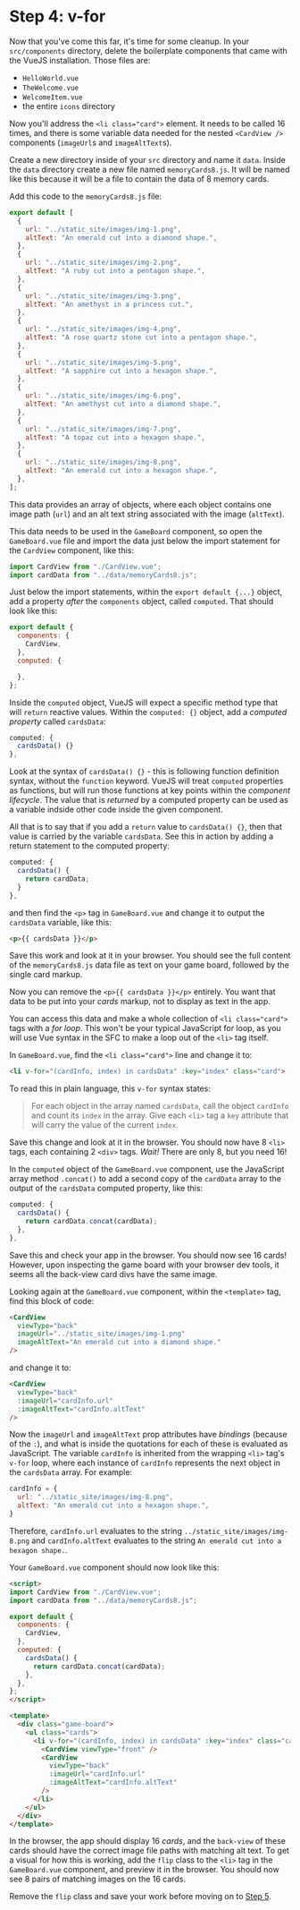 # Step 4: v-for
Now that you've come this far, it's time for some cleanup. In your `src/components` directory, delete the boilerplate components that came with the VueJS installation. Those files are:
- `HelloWorld.vue`
- `TheWelcome.vue`
- `WelcomeItem.vue`
- the entire `icons` directory

Now you'll address the `<li class="card">` element. It needs to be called 16 times, and there is some variable data needed for the nested `<CardView />` components (`imageUrl`s and `imageAltText`s).

Create a new directory inside of your `src` directory and name it `data`.
Inside the `data` directory create a new file named `memoryCards8.js`.
It will be named like this because it will be a file to contain the data of 8 memory cards.

Add this code to the `memoryCards8.js` file:
```js
export default [
  {
    url: "../static_site/images/img-1.png",
    altText: "An emerald cut into a diamond shape.",
  },
  {
    url: "../static_site/images/img-2.png",
    altText: "A ruby cut into a pentagon shape.",
  },
  {
    url: "../static_site/images/img-3.png",
    altText: "An amethyst in a princess cut.",
  },
  {
    url: "../static_site/images/img-4.png",
    altText: "A rose quartz stone cut into a pentagon shape.",
  },
  {
    url: "../static_site/images/img-5.png",
    altText: "A sapphire cut into a hexagon shape.",
  },
  {
    url: "../static_site/images/img-6.png",
    altText: "An amethyst cut into a diamond shape.",
  },
  {
    url: "../static_site/images/img-7.png",
    altText: "A topaz cut into a hexagon shape.",
  },
  {
    url: "../static_site/images/img-8.png",
    altText: "An emerald cut into a hexagon shape.",
  },
];
```

This data provides an array of objects, where each object contains one image path (`url`) and an alt text string associated with the image (`altText`).

This data needs to be used in the `GameBoard` component, so open the `GameBoard.vue` file and import the data just below the import statement for the `CardView` component, like this:
```js
import CardView from "./CardView.vue";
import cardData from "../data/memoryCards8.js";
```
Just below the import statements, within the `export default {...}` object, add a property *after* the `components` object, called `computed`. That should look like this:
```js
export default {
  components: {
    CardView,
  },
  computed: {

  },
};
```
Inside the `computed` object, VueJS will expect a specific method type that will `return` reactive values.
Within the `computed: {}` object, add a *computed property* called `cardsData`:
```js
computed: {
  cardsData() {}
},
```
Look at the syntax of `cardsData() {}` - this is following function definition syntax, without the `function` keyword. VueJS will treat `computed` properties as functions, but will run those functions at key points within the *component lifecycle*. The value that is _returned_ by a computed property can be used as a variable indside other code inside the given component.

All that is to say that if you add a `return` value to `cardsData() {}`, then that value is carried by the variable `cardsData`. See this in action by adding a return statement to the computed property:
```js
computed: {
  cardsData() {
    return cardData;
  }
},
```
and then find the `<p>` tag in `GameBoard.vue` and change it to output the `cardsData` variable, like this:
```html
<p>{{ cardsData }}</p>
```

Save this work and look at it in your browser. You should see the full content of the `memoryCards8.js` data file as text on your game board, followed by the single card markup.

Now you can remove the `<p>{{ cardsData }}</p>` entirely. You want that data to be put into your _cards_ markup, not to display as text in the app.

You can access this data and make a whole collection of `<li class="card">` tags with a _*for loop*_. This won't be your typical JavaScript for loop, as you will use Vue syntax in the SFC to make a loop out of the `<li>` tag itself.

In `GameBoard.vue`, find the `<li class="card">` line and change it to:
```html
<li v-for="(cardInfo, index) in cardsData" :key="index" class="card">
```
To read this in plain language, this `v-for` syntax states:
> For each object in the array named `cardsData`, call the object `cardInfo` and count its `index` in the array. Give each `<li>` tag a `key` attribute that will carry the value of the current `index`.

Save this change and look at it in the browser. You should now have 8 `<li>` tags, each containing 2 `<div>` tags. *Wait!* There are only 8, but you need 16!

In the `computed` object of the `GameBoard.vue` component, use the JavaScript array method `.concat()` to add a second copy of the `cardData` array to the output of the `cardsData` computed property, like this:
```js
computed: {
  cardsData() {
    return cardData.concat(cardData);
  },
},
```
Save this and check your app in the browser. You should now see 16 cards!
However, upon inspecting the game board with your browser dev tools, it seems all the back-view card divs have the same image.

Looking again at the `GameBoard.vue` component, within the `<template>` tag, find this block of code:
```html
<CardView
  viewType="back"
  imageUrl="../static_site/images/img-1.png"
  imageAltText="An emerald cut into a diamond shape."
/>
```
and change it to:
```html
<CardView
  viewType="back"
  :imageUrl="cardInfo.url"
  :imageAltText="cardInfo.altText"
/>
```
Now the `imageUrl` and `imageAltText` prop attributes have *bindings* (because of the `:`), and what is inside the quotations for each of these is evaluated as JavaScript.
The variable `cardInfo` is inherited from the wrapping `<li>` tag's `v-for` loop, where each instance of `cardInfo` represents the next object in the `cardsData` array. For example:
```js
cardInfo = {
  url: "../static_site/images/img-8.png",
  altText: "An emerald cut into a hexagon shape.",
}
```
Therefore, `cardInfo.url` evaluates to the string `../static_site/images/img-8.png` and `cardInfo.altText` evaluates to the string `An emerald cut into a hexagon shape.`.

Your `GameBoard.vue` component should now look like this:
```html
<script>
import CardView from "./CardView.vue";
import cardData from "../data/memoryCards8.js";

export default {
  components: {
    CardView,
  },
  computed: {
    cardsData() {
      return cardData.concat(cardData);
    },
  },
};
</script>

<template>
  <div class="game-board">
    <ul class="cards">
      <li v-for="(cardInfo, index) in cardsData" :key="index" class="card">
        <CardView viewType="front" />
        <CardView
          viewType="back"
          :imageUrl="cardInfo.url"
          :imageAltText="cardInfo.altText"
        />
      </li>
    </ul>
  </div>
</template>
```

In the browser, the app should display 16 _cards_, and the `back-view` of these cards should have the correct image file paths with matching alt text.
To get a visual for how this is working, add the `flip` class to the `<li>` tag in the `GameBoard.vue` component, and preview it in the browser. You should now see 8 pairs of matching images on the 16 cards.

Remove the `flip` class and save your work before moving on to [Step 5]().